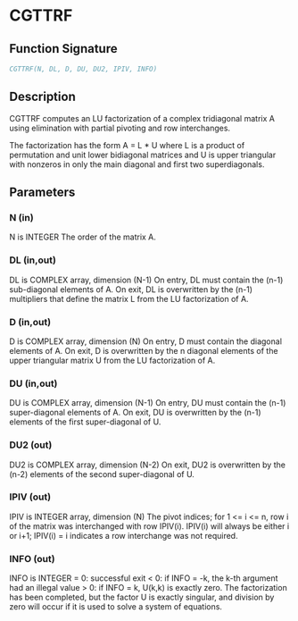 # CGTTRF

## Function Signature

```fortran
CGTTRF(N, DL, D, DU, DU2, IPIV, INFO)
```

## Description


 CGTTRF computes an LU factorization of a complex tridiagonal matrix A
 using elimination with partial pivoting and row interchanges.

 The factorization has the form
    A = L * U
 where L is a product of permutation and unit lower bidiagonal
 matrices and U is upper triangular with nonzeros in only the main
 diagonal and first two superdiagonals.

## Parameters

### N (in)

N is INTEGER The order of the matrix A.

### DL (in,out)

DL is COMPLEX array, dimension (N-1) On entry, DL must contain the (n-1) sub-diagonal elements of A. On exit, DL is overwritten by the (n-1) multipliers that define the matrix L from the LU factorization of A.

### D (in,out)

D is COMPLEX array, dimension (N) On entry, D must contain the diagonal elements of A. On exit, D is overwritten by the n diagonal elements of the upper triangular matrix U from the LU factorization of A.

### DU (in,out)

DU is COMPLEX array, dimension (N-1) On entry, DU must contain the (n-1) super-diagonal elements of A. On exit, DU is overwritten by the (n-1) elements of the first super-diagonal of U.

### DU2 (out)

DU2 is COMPLEX array, dimension (N-2) On exit, DU2 is overwritten by the (n-2) elements of the second super-diagonal of U.

### IPIV (out)

IPIV is INTEGER array, dimension (N) The pivot indices; for 1 <= i <= n, row i of the matrix was interchanged with row IPIV(i). IPIV(i) will always be either i or i+1; IPIV(i) = i indicates a row interchange was not required.

### INFO (out)

INFO is INTEGER = 0: successful exit < 0: if INFO = -k, the k-th argument had an illegal value > 0: if INFO = k, U(k,k) is exactly zero. The factorization has been completed, but the factor U is exactly singular, and division by zero will occur if it is used to solve a system of equations.

